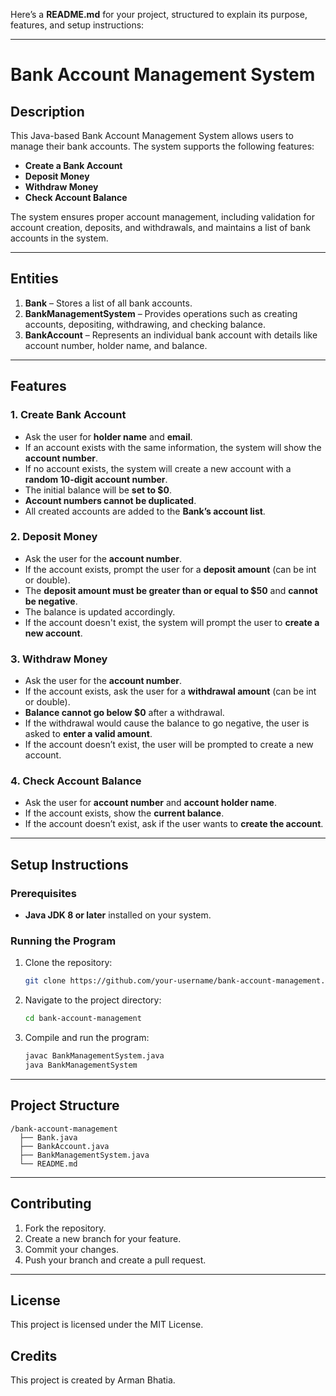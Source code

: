 Here’s a **README.md** for your project, structured to explain its purpose, features, and setup instructions:

---

# **Bank Account Management System**

## **Description**
This Java-based Bank Account Management System allows users to manage their bank accounts. The system supports the following features:

- **Create a Bank Account**
- **Deposit Money**
- **Withdraw Money**
- **Check Account Balance**

The system ensures proper account management, including validation for account creation, deposits, and withdrawals, and maintains a list of bank accounts in the system.

---

## **Entities**
1. **Bank** – Stores a list of all bank accounts.
2. **BankManagementSystem** – Provides operations such as creating accounts, depositing, withdrawing, and checking balance.
3. **BankAccount** – Represents an individual bank account with details like account number, holder name, and balance.

---

## **Features**

### **1. Create Bank Account**
- Ask the user for **holder name** and **email**.
- If an account exists with the same information, the system will show the **account number**.
- If no account exists, the system will create a new account with a **random 10-digit account number**.
- The initial balance will be **set to $0**.
- **Account numbers cannot be duplicated**.
- All created accounts are added to the **Bank’s account list**.

### **2. Deposit Money**
- Ask the user for the **account number**.
- If the account exists, prompt the user for a **deposit amount** (can be int or double).
- The **deposit amount must be greater than or equal to $50** and **cannot be negative**.
- The balance is updated accordingly.
- If the account doesn't exist, the system will prompt the user to **create a new account**.

### **3. Withdraw Money**
- Ask the user for the **account number**.
- If the account exists, ask the user for a **withdrawal amount** (can be int or double).
- **Balance cannot go below $0** after a withdrawal.
- If the withdrawal would cause the balance to go negative, the user is asked to **enter a valid amount**.
- If the account doesn’t exist, the user will be prompted to create a new account.

### **4. Check Account Balance**
- Ask the user for **account number** and **account holder name**.
- If the account exists, show the **current balance**.
- If the account doesn’t exist, ask if the user wants to **create the account**.

---

## **Setup Instructions**

### Prerequisites
- **Java JDK 8 or later** installed on your system.

### Running the Program
1. Clone the repository:
   ```bash
   git clone https://github.com/your-username/bank-account-management.git
   ```
2. Navigate to the project directory:
   ```bash
   cd bank-account-management
   ```
3. Compile and run the program:
   ```bash
   javac BankManagementSystem.java
   java BankManagementSystem
   ```

---

## **Project Structure**
```
/bank-account-management
  ├── Bank.java
  ├── BankAccount.java
  ├── BankManagementSystem.java
  └── README.md
```

---

## **Contributing**

1. Fork the repository.
2. Create a new branch for your feature.
3. Commit your changes.
4. Push your branch and create a pull request.

---

## **License**
This project is licensed under the MIT License.


## Credits
This project is created by Arman Bhatia.
